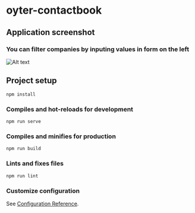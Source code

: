 # oyter-contactbook

## Application screenshot
### You can filter companies by inputing values in form on the left
![Alt text](https://i.imgur.com/qBCGhIr.png "Contact book screenshot")

## Project setup
```
npm install
```

### Compiles and hot-reloads for development
```
npm run serve
```

### Compiles and minifies for production
```
npm run build
```

### Lints and fixes files
```
npm run lint
```

### Customize configuration
See [Configuration Reference](https://cli.vuejs.org/config/).
